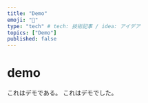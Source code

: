 ```yaml
---
title: "Demo"
emoji: "📑"
type: "tech" # tech: 技術記事 / idea: アイデア
topics: ["Demo"]
published: false
--- 
```


# demo
これはデモである。
これはデモでした。